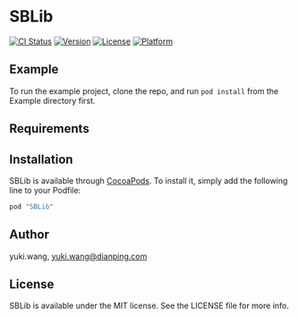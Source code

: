 # SBLib

[![CI Status](http://img.shields.io/travis/yuki.wang/SBLib.svg?style=flat)](https://travis-ci.org/yuki.wang/SBLib)
[![Version](https://img.shields.io/cocoapods/v/SBLib.svg?style=flat)](http://cocoapods.org/pods/SBLib)
[![License](https://img.shields.io/cocoapods/l/SBLib.svg?style=flat)](http://cocoapods.org/pods/SBLib)
[![Platform](https://img.shields.io/cocoapods/p/SBLib.svg?style=flat)](http://cocoapods.org/pods/SBLib)

## Example

To run the example project, clone the repo, and run `pod install` from the Example directory first.

## Requirements

## Installation

SBLib is available through [CocoaPods](http://cocoapods.org). To install
it, simply add the following line to your Podfile:

```ruby
pod "SBLib"
```

## Author

yuki.wang, yuki.wang@dianping.com

## License

SBLib is available under the MIT license. See the LICENSE file for more info.
